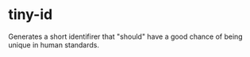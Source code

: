 # tiny-id
Generates a short identifirer that "should" have a good chance of being unique in human standards.
